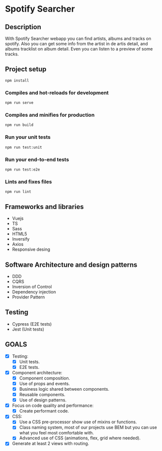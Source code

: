 # Spotify Searcher

## Description

With Spotify Searcher webapp you can find artists, albums and tracks on spotify. Also you can get some info from the artist in de artis detail, and albums tracklist on album detail. Even you can listen to a preview of some tracks.

## Project setup

```
npm install
```

### Compiles and hot-reloads for development

```
npm run serve
```

### Compiles and minifies for production

```
npm run build
```

### Run your unit tests

```
npm run test:unit
```

### Run your end-to-end tests

```
npm run test:e2e
```

### Lints and fixes files

```
npm run lint
```

## Frameworks and libraries

- Vuejs
- TS
- Sass
- HTML5
- Inversify
- Axios
- Responsive desing

## Software Architecture and design patterns

- DDD
- CQRS
- Inversion of Control
- Dependency injection
- Provider Pattern

## Testing

- Cypress (E2E tests)
- Jest (Unit tests)

## GOALS

- [x] Testing:
  - [x] Unit tests.
  - [x] E2E tests.
- [x] Component architecture:
  - [x] Component composition.
  - [x] Use of props and events.
  - [x] Business logic shared between components.
  - [x] Reusable components.
  - [x] Use of design patterns.
- [x] Focus on code quality and performance:
  - [x] Create performant code.
- [x] CSS:
  - [x] Use a CSS pre-processor show use of mixins or functions.
  - [x] Class naming system, most of our projects use BEM but you can use what you feel most comfortable with.
  - [x] Advanced use of CSS (animations, flex, grid where needed).
- [x] Generate at least 2 views with routing.
